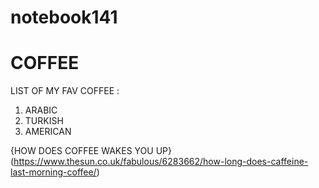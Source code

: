 # notebook141
#  COFFEE  
LIST OF MY FAV COFFEE :
1.  ARABIC
2.    TURKISH
3.   AMERICAN


{HOW DOES COFFEE WAKES YOU UP} (https://www.thesun.co.uk/fabulous/6283662/how-long-does-caffeine-last-morning-coffee/)
